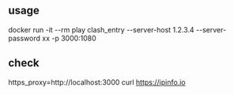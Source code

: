 ## usage
docker run -it --rm play clash_entry  --server-host 1.2.3.4 --server-password xx -p 3000:1080

## check
https_proxy=http://localhost:3000 curl https://ipinfo.io
